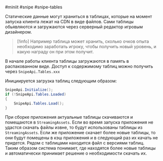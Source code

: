 #miniit #snipe #snipe-tables

Статические данные могут храниться в таблицах, которые на момент запуска клиента лежат на CDN в виде файлов. Сами таблицы обьявляются и загружаются через серверный редактор игровым дизайнером.

>[!info] Например
>таблица может хранить, сколько очков опыта необходимо заработать игроку, чтобы получить новый уровень, и какую награду он при этом получит.

В начале работы клиента таблицы загружаются в память в распакованном виде. Доступ к содержимому таблиц можно получить через `SnipeApi.Tables.xxx`

Инициируется загрузка таблиц следующим образом:

```csharp
SnipeApi.Initialize();
if (!SnipeApi.Tables.Loaded)
{
	SnipeApi.Tables.Load();
}
```

При сборке приложения актуальные таблицы скачиваются и помещаются в `StreamingAssets`. Если во время запуска приложения не удастся скачать файлы извне, то будут использованы таблицы из `StreamingAssets`. Если же приложение скачает более новые таблицы, то они будут помещены в кэш приложения и в следующий раз их качать не придется. Рядом с таблицами находится файл с версиями таблиц. Таким образом система понимает, где находятся более новые таблицы и автоматически принимает решение о необходимости скачать их.